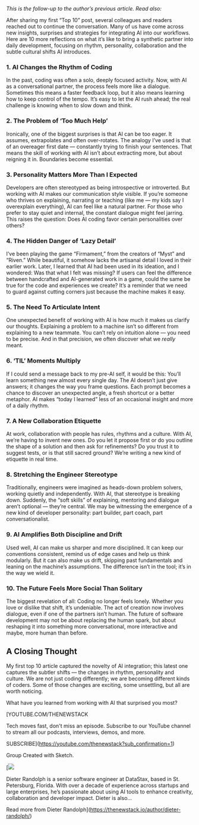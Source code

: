 *This is the follow-up to the author’s previous article. Read also:*

After sharing my first “Top 10” post, several colleagues and readers reached out to continue the conversation. Many of us have come across new insights, surprises and strategies for integrating AI into our workflows. Here are 10 more reflections on what it’s like to bring a synthetic partner into daily development, focusing on rhythm, personality, collaboration and the subtle cultural shifts AI introduces.

### 1. AI Changes the Rhythm of Coding

In the past, coding was often a solo, deeply focused activity. Now, with AI as a conversational partner, the process feels more like a dialogue. Sometimes this means a faster feedback loop, but it also means learning how to keep control of the tempo. It’s easy to let the AI rush ahead; the real challenge is knowing when to slow down and think.

### 2. The Problem of ‘Too Much Help’

Ironically, one of the biggest surprises is that AI can be too eager. It assumes, extrapolates and often over-rotates. The analogy I’ve used is that of an overeager first date — constantly trying to finish your sentences. That means the skill of working with AI isn’t about extracting more, but about reigning it in. Boundaries become essential.

### 3. Personality Matters More Than I Expected

Developers are often stereotyped as being introspective or introverted. But working with AI makes our communication style visible. If you’re someone who thrives on explaining, narrating or teaching (like me — my kids say I overexplain everything), AI can feel like a natural partner. For those who prefer to stay quiet and internal, the constant dialogue might feel jarring. This raises the question: Does AI coding favor certain personalities over others?

### 4. The Hidden Danger of ‘Lazy Detail’

I’ve been playing the game “Firmament,” from the creators of “Myst” and “Riven.” While beautiful, it somehow lacks the artisanal detail I loved in their earlier work. Later, I learned that AI had been used in its ideation, and I wondered: Was that what I felt was missing? If users can feel the difference between handcrafted and AI-generated work in a game, could the same be true for the code and experiences we create? It’s a reminder that we need to guard against cutting corners just because the machine makes it easy.

### 5. The Need To Articulate Intent

One unexpected benefit of working with AI is how much it makes us clarify our thoughts. Explaining a problem to a machine isn’t so different from explaining to a new teammate. You can’t rely on intuition alone — you need to be precise. And in that precision, we often discover what we *really* meant.

### 6. ‘TIL’ Moments Multiply

If I could send a message back to my pre-AI self, it would be this: You’ll learn something new almost every single day. The AI doesn’t just give answers; it changes the way you frame questions. Each prompt becomes a chance to discover an unexpected angle, a fresh shortcut or a better metaphor. AI makes “today I learned” less of an occasional insight and more of a daily rhythm.

### 7. A New Collaboration Etiquette

At work, collaboration with people has rules, rhythms and a culture. With AI, we’re having to invent new ones. Do you let it propose first or do you outline the shape of a solution and then ask for refinements? Do you trust it to suggest tests, or is that still sacred ground? We’re writing a new kind of etiquette in real time.

### 8. Stretching the Engineer Stereotype

Traditionally, engineers were imagined as heads-down problem solvers, working quietly and independently. With AI, that stereotype is breaking down. Suddenly, the “soft skills” of explaining, mentoring and dialogue aren’t optional — they’re central. We may be witnessing the emergence of a new kind of developer personality: part builder, part coach, part conversationalist.

### 9. AI Amplifies Both Discipline and Drift

Used well, AI can make us sharper and more disciplined. It can keep our conventions consistent, remind us of edge cases and help us think modularly. But it can also make us drift, skipping past fundamentals and leaning on the machine’s assumptions. The difference isn’t in the tool; it’s in the way we wield it.

### 10. The Future Feels More Social Than Solitary

The biggest revelation of all: Coding no longer feels lonely. Whether you love or dislike that shift, it’s undeniable. The act of creation now involves dialogue, even if one of the partners isn’t human. The future of software development may not be about replacing the human spark, but about reshaping it into something more conversational, more interactive and maybe, more human than before.

## A Closing Thought

My first top 10 article captured the novelty of AI integration; this latest one captures the subtler shifts — the changes in rhythm, personality and culture. We are not just coding differently; we are becoming different kinds of coders. Some of those changes are exciting, some unsettling, but all are worth noticing.

What have you learned from working with AI that surprised you most?

[YOUTUBE.COM/THENEWSTACK

Tech moves fast, don't miss an episode. Subscribe to our YouTube
channel to stream all our podcasts, interviews, demos, and more.

SUBSCRIBE](https://youtube.com/thenewstack?sub_confirmation=1)

Group
Created with Sketch.

[![](https://cdn.thenewstack.io/media/2025/07/907853a3-cropped-ea4245bc-dieterrandolph.jpeg)

Dieter Randolph is a senior software engineer at DataStax, based in St. Petersburg, Florida. With over a decade of experience across startups and large enterprises, he’s passionate about using AI tools to enhance creativity, collaboration and developer impact. Dieter is also...

Read more from Dieter Randolph](https://thenewstack.io/author/dieter-randolph/)